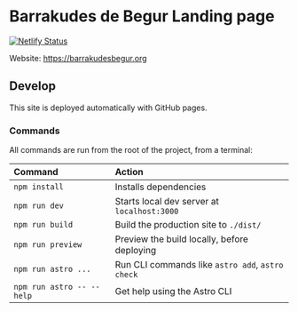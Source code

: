 # Barrakudes de Begur Landing page

[![Netlify Status](https://api.netlify.com/api/v1/badges/615f7ee2-e8d2-4ec9-a91e-4be548c089a8/deploy-status)](https://app.netlify.com/sites/barrakudesbegur/deploys)

Website: <https://barrakudesbegur.org>

## Develop

This site is deployed automatically with GitHub pages.

### Commands

All commands are run from the root of the project, from a terminal:

| Command                   | Action                                           |
| :------------------------ | :----------------------------------------------- |
| `npm install`             | Installs dependencies                            |
| `npm run dev`             | Starts local dev server at `localhost:3000`      |
| `npm run build`           | Build the production site to `./dist/`           |
| `npm run preview`         | Preview the build locally, before deploying      |
| `npm run astro ...`       | Run CLI commands like `astro add`, `astro check` |
| `npm run astro -- --help` | Get help using the Astro CLI                     |
